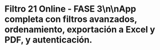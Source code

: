 # Filtro 21 Online - FASE 3\n\nApp completa con filtros avanzados, ordenamiento, exportación a Excel y PDF, y autenticación.